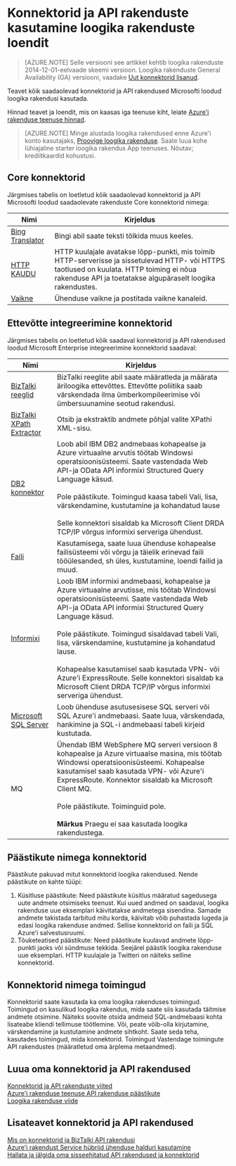 <properties
    pageTitle="Saadaolevad konnektorid ja API rakenduste loendit | Microsoft Azure'i rakendust Service"
    description="Lugege konnektorid ja API rakendused rakendus Azure'i teenus"
    services="logic-apps"
    documentationCenter=""
    authors="MandiOhlinger"
    manager="erikre"
    editor="cgronlun"/>

<tags
    ms.service="logic-apps"
    ms.workload="integration"
    ms.tgt_pltfrm="na"
    ms.devlang="na"
    ms.topic="get-started-article"
    ms.date="09/01/2016"
    ms.author="mandia"/>


# <a name="list-of-connectors-and-api-apps-to-use-in-your-logic-apps"></a>Konnektorid ja API rakenduste kasutamine loogika rakenduste loendit
>[AZURE.NOTE] Selle versiooni see artikkel kehtib loogika rakenduste 2014-12-01-eelvaade skeemi versioon. Loogika rakenduste General Availability (GA) versiooni, vaadake [Uut konnektorid lisanud](../connectors/apis-list.md).

Teavet kõik saadaolevad konnektorid ja API rakendused Microsofti loodud loogika rakendusi kasutada.

Hinnad teavet ja loendit, mis on kaasas iga teenuse kiht, leiate [Azure'i rakenduse teenuse hinnad](https://azure.microsoft.com/pricing/details/app-service/).

> [AZURE.NOTE] Minge alustada loogika rakendused enne Azure'i konto kasutajaks, [Proovige loogika rakenduse](https://tryappservice.azure.com/?appservice=logic). Saate luua kohe lühiajaline starter loogika rakendus App teenuses. Nõutav; krediitkaardid kohustusi.

## <a name="core-connectors"></a>Core konnektorid
Järgmises tabelis on loetletud kõik saadaolevad konnektorid ja API Microsofti loodud saadaolevate rakenduste Core konnektorid nimega:

Nimi | Kirjeldus
--- | ---
[Bing Translator](https://azure.microsoft.com/marketplace/partners/bing/microsofttranslator/) | Bingi abil saate teksti tõlkida muus keeles.
[HTTP KAUDU](app-service-logic-connector-http.md) | HTTP kuulajale avatakse lõpp-punkti, mis toimib HTTP-serverisse ja sissetulevad HTTP- või HTTPS taotlused on kuulata. HTTP toiming ei nõua rakenduse API ja toetatakse algupäraselt loogika rakendustes.
[Vaikne](app-service-logic-connector-slack.md) | Ühenduse vaikne ja postitada vaikne kanaleid.


## <a name="enterprise-integration-connectors"></a>Ettevõtte integreerimine konnektorid
Järgmises tabelis on loetletud kõik saadaval konnektorid ja API rakendused loodud Microsoft Enterprise integreerimine konnektorid saadaval:

Nimi  | Kirjeldus
------------- | -------------
[BizTalki reeglid](app-service-logic-use-biztalk-rules.md) | BizTalki reeglite abil saate määratleda ja määrata äriloogika ettevõttes. Ettevõtte poliitika saab värskendada ilma ümberkompileerimise või ümbersuunamine seotud rakendusi.
[BizTalki XPath Extractor](app-service-logic-xpath-extract.md) | Otsib ja ekstraktib andmete põhjal valite XPathi XML-sisu.
[DB2 konnektor](app-service-logic-connector-db2.md) | Loob abil IBM DB2 andmebaas kohapealse ja Azure virtuaalne arvutis töötab Windowsi operatsioonisüsteemi. Saate vastendada Web API-ja OData API informixi Structured Query Language käsud. <br/><br/>Pole päästikute. Toimingud kaasa tabeli Vali, lisa, värskendamine, kustutamine ja kohandatud lause<br/><br/>Selle konnektori sisaldab ka Microsoft Client DRDA TCP/IP võrgus informixi serveriga ühendust.
[Faili](app-service-logic-connector-file.md) | Kasutamisega, saate luua ühenduse kohapealse failisüsteemi või võrgu ja täielik erinevad faili tööülesanded, sh üles, kustutamine, loendi failid ja muud.
[Informixi](app-service-logic-connector-informix.md) | Loob IBM informixi andmebaasi, kohapealse ja Azure virtuaalne arvutisse, mis töötab Windowsi operatsioonisüsteemi. Saate vastendada Web API-ja OData API informixi Structured Query Language käsud.<br/><br/>Pole päästikute. Toimingud sisaldavad tabeli Vali, lisa, värskendamine, kustutamine ja kohandatud lause.<br/><br/>Kohapealse kasutamisel saab kasutada VPN- või Azure'i ExpressRoute. Selle konnektori sisaldab ka Microsoft Client DRDA TCP/IP võrgus informixi serveriga ühendust.
[Microsoft SQL Server](app-service-logic-connector-sql.md) | Loob ühenduse asutusesisese SQL serveri või SQL Azure'i andmebaasi. Saate luua, värskendada, hankimine ja SQL-i andmebaasi tabeli kirjeid kustutada.
MQ | Ühendab IBM WebSphere MQ serveri versioon 8 kohapealse ja Azure virtuaalse masina, mis töötab Windowsi operatsioonisüsteemi. Kohapealse kasutamisel saab kasutada VPN- või Azure'i ExpressRoute. Konnektor sisaldab ka Microsoft Client MQ.<br/><br/>Pole päästikute. Toiminguid pole.<br/><br/>**Märkus** Praegu ei saa kasutada loogika rakendustega.

## <a name="connectors-as-triggers"></a>Päästikute nimega konnektorid
Päästikute pakuvad mitut konnektorid loogika rakendused. Nende päästikute on kahte tüüpi:

1. Küsitluse päästikute: Need päästikute küsitlus määratud sagedusega uute andmete otsimiseks teenust. Kui uued andmed on saadaval, loogika rakenduse uue eksemplari käivitatakse andmetega sisendina. Samade andmete takistada tarbitud mitu korda, käivitab võib puhastada lugeda ja edasi loogika rakenduse andmed. Sellise konnektorid on faili ja SQL Azure'i salvestusruumi.
2. Tõuketeatised päästikute: Need päästikute kuulavad andmete lõpp-punkti jaoks või sündmuse tekkida. Seejärel päästik loogika rakenduse uue eksemplari. HTTP kuulajale ja Twitteri on näiteks selline konnektorid.

## <a name="connectors-as-actions"></a>Konnektorid nimega toimingud
Konnektorid saate kasutada ka oma loogika rakenduses toimingud. Toimingud on kasulikud loogika rakendus, mida saate siis kasutada täitmise andmete otsimine. Näiteks soovite otsida andmeid SQL-andmebaasi kohta lisateabe kliendi tellimuse töötlemine. Või, peate võib-olla kirjutamine, värskendamine ja kustutamine andmete sihtkoht. Saate seda teha, kasutades toimingud, mida konnektorid. Toimingud Vastendage toimingute API rakendustes (määratletud oma ärplema metaandmed).

## <a name="create-your-own-connectors-and-api-apps"></a>Luua oma konnektorid ja API rakendused
[Konnektorid ja API rakenduste viited](http://aka.ms/appservicesconnectorreference)  
[Azure'i rakenduse teenuse API rakenduse päästikute](../app-service-api/app-service-api-dotnet-triggers.md)  
[Loogika rakenduse viide](https://msdn.microsoft.com/library/azure/dn948510.aspx)

## <a name="more-on-connectors-and-api-apps"></a>Lisateavet konnektorid ja API rakendused
[Mis on konnektorid ja BizTalki API rakendusi](app-service-logic-what-are-biztalk-api-apps.md)  
[Azure'i rakendust Service hübriid ühenduse halduri kasutamine](app-service-logic-hybrid-connection-manager.md)  
[Hallata ja jälgida oma sisseehitatud API rakendused ja konnektorid](app-service-logic-monitor-your-connectors.md)
